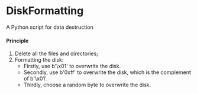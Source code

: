 # DiskFormatting
A Python script for data destruction

#### Principle
1. Delete all the files and directories;
2. Formatting the disk:
   * Firstly, use b'\x01' to overwrite the disk.
   * Secondly, use b'0xff' to overwrite the disk, which is the complement of b'\x01'.
   * Thirdly, choose a random byte to overwrite the disk.

